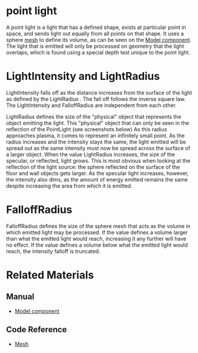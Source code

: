# point light
A point light is a light that has a defined shape, exists at particular point in space, and sends light out equally from all points on that shape. It uses a sphere [mesh](https://github.com/PlasmaEngine/PlasmaDocs/tree/master/docs/C%2B%2B/code_reference/class_reference/mesh.markdown) to define its volume, as can be seen on the [Model component](https://plasmaengine.github.io/PlasmaDocs/Plasma1/Editor/graphics/models/model_component.markdown). The light that is emitted will only be processed on geometry that the light overlaps, which is found using a special depth test unique to the point light.

# LightIntensity and LightRadius

LightIntensity  falls off as the distance increases from the surface of the light as defined by the LightRadius . The fall off follows the inverse square law. The LightIntensity  and FalloffRadius  are independent from each other. 

LightRadius  defines the size of the "physical" object that represents the object emitting the light. This "physical" object that can only be seen in the reflection of the PointLight (see screenshots below) As this radius approaches plasma, it comes to represent an infinitely small point. As the radius increases and the intensity stays the same, the light emitted will be spread out as the same intensity must now be spread across the surface of a larger object. When the value LightRadius  increases, the size of the specular, or reflected, light grows. This is most obvious when looking at the reflection of the light source: the sphere reflected on the surface of the floor and wall objects gets larger. As the specular light increases, however, the intensity also dims, as the amount of energy emitted remains the same despite increasing the area from which it is emitted.

# FalloffRadius

FalloffRadius  defines the size of the sphere mesh that acts as the volume in which emitted light may be processed. If the value defines a volume larger than what the emitted light would reach, increasing it any further will have no effect. If the value defines a volume below what the emitted light would reach, the intensity falloff is truncated.

# Related Materials

## Manual
- [Model component](https://plasmaengine.github.io/PlasmaDocs/Plasma1/Editor/graphics/models/model_component.markdown)

## Code Reference
- [Mesh](https://github.com/PlasmaEngine/PlasmaDocs/tree/master/docs/C%2B%2B/code_reference/class_reference/mesh.markdown) 

 